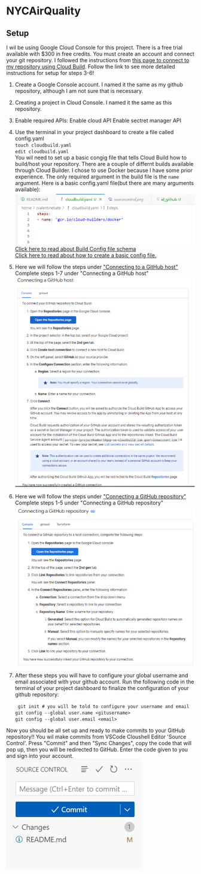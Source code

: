 # NYCAirQuality

## Setup
I wil be using Google Cloud Console for this project. There is a free trial available with $300 in free credits. You must create an account and connect your git repository. I followed the instructions from [this page to connect to my repository using Cloud Build](https://cloud.google.com/build/docs/automating-builds/github/connect-repo-github). Follow the link to see more detailed instructions for setup for steps 3-6!
1. Create a Google Console account.
    I named it the same as my github repository, although I am not sure that is necessary.
1. Creating a project in Cloud Console. I named it the same as this repository. 
1. Enable required APIs:
    Enable cloud API
    Enable sectret manager API
1. Use the terminal in your project dashboard to create a file called config.yaml  
    ` touch cloudbuild.yaml `     
    ` edit cloudbuild.yaml `  
    You wil need to set up a basic congig file that tells Cloud Build how to build/host your repository. There are a couple of differnt builds available through Cloud Builder. I chose to use Docker because I have some prior experience. The only required argument in the build file is the `name` argument. Here is a basic config.yaml file(but there are many arguments available):  
    ![Alt text](Imgs/cloudbuild.png)  
    [Click here to read about Build Config file schema](https://cloud.google.com/build/docs/build-config-file-schema)  
    [Click here to read about how to create a basic config file. ](https://cloud.google.com/build/docs/configuring-builds/create-basic-configuration)

1. Here we will follow the steps under ["Connecting to a GitHub host"](https://cloud.google.com/build/docs/automating-builds/github/connect-repo-github?generation=2nd-gen#connecting_a_github_host)
    Complete steps 1-7 under "Connecting a GitHub host"  
    ![Alt text](Imgs/ConnectingToGitHubHost.png)
1. Here we will follow the steps under ["Connecting a GitHub repository"](https://cloud.google.com/build/docs/automating-builds/github/connect-repo-github?generation=2nd-gen#connecting_a_github_repository_2)
    Complete steps 1-5 under "Connecting a GitHub repository"  
    ![Alt text](Imgs/ConnectingToGitHubRepo.png)
1. After these steps you will have to configure your global username and email associated with your github account. Run the following code in the terminal of your project dashboard to finalize the configuration of your github repository:  
    
    ` git init # you will be told to configure your username and email`  
    ` git config --global user.name <gitusername> `  
    ` git config --global user.email <email> `  

Now you should be all set up and ready to make commits to your GitHub repository!!
You wil make commits from VSCode Cloushell Editor 'Source Control'. Press "Commit" and then "Sync Changes", copy the code that will pop up, then you will be redirected to GitHub. Enter the code given to you and sign into your account.  
![Alt text](Imgs/sourcecontrol.png)
